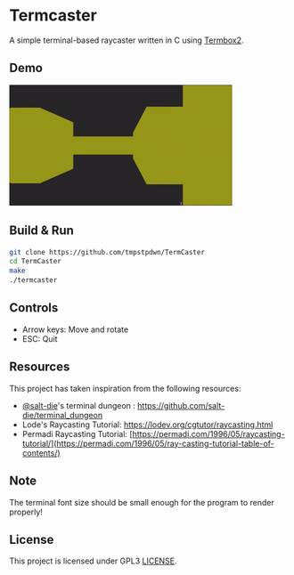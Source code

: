 # Termcaster

A simple terminal-based raycaster written in C using [Termbox2](https://github.com/termbox/termbox2).

## Demo

![Demo gif](termcaster.gif)

## Build & Run

```bash
git clone https://github.com/tmpstpdwn/TermCaster
cd TermCaster
make
./termcaster
```

## Controls
- Arrow keys: Move and rotate
- ESC: Quit

## Resources

This project has taken inspiration from the following resources:

- [@salt-die](https://github.com/salt-die)'s terminal dungeon : https://github.com/salt-die/terminal_dungeon
- Lode's Raycasting Tutorial: https://lodev.org/cgtutor/raycasting.html
- Permadi Raycasting Tutorial: [https://permadi.com/1996/05/raycasting-tutorial/](https://permadi.com/1996/05/ray-casting-tutorial-table-of-contents/)

## Note

The terminal font size should be small enough for the program to render properly!

## License

This project is licensed under GPL3 [LICENSE](LICENSE).

